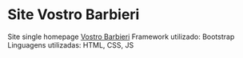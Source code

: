 # Site Vostro Barbieri
Site single homepage [Vostro Barbieri](http://vostrobarbieri.com.br)
Framework utilizado: Bootstrap
Linguagens utilizadas: HTML, CSS, JS
